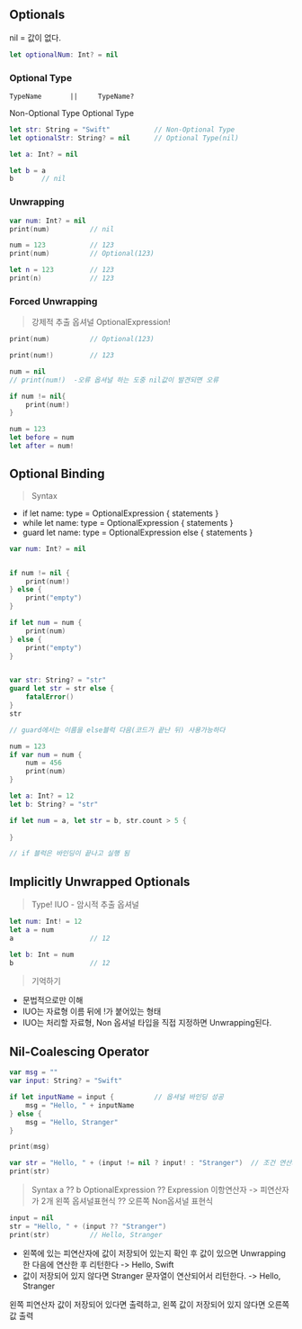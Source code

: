 ## Optionals
nil = 값이 없다.
```swift
let optionalNum: Int? = nil
```

### Optional Type
    TypeName       ||     TypeName?
Non-Optional Type      Optional Type

```swift
let str: String = "Swift"			// Non-Optional Type
let optionalStr: String? = nil		// Optional Type(nil)

let a: Int? = nil

let b = a
b		// nil
```

### Unwrapping
```swift
var num: Int? = nil
print(num)			// nil

num = 123			// 123
print(num)			// Optional(123)

let n = 123			// 123
print(n)			// 123
```

### Forced Unwrapping
> 강제적 추출 옵셔널
OptionalExpression!

```swift
print(num)			// Optional(123)

print(num!)			// 123

num = nil
// print(num!)  -오류 옵셔널 하는 도중 nil값이 발견되면 오류

if num != nil{
    print(num!)
}

num = 123
let before = num
let after = num!
```

## Optional Binding
> Syntax
- if let name: type = OptionalExpression {
	statements
}
- while let name: type = OptionalExpression {
	statements
}
- guard let name: type = OptionalExpression else {
	statements
}

```swift
var num: Int? = nil


if num != nil {
    print(num!)
} else {
    print("empty")
}

if let num = num {
    print(num)
} else {
    print("empty")
}


var str: String? = "str"
guard let str = str else {
    fatalError()
}
str

// guard에서는 이름을 else블럭 다음(코드가 끝난 뒤) 사용가능하다

num = 123
if var num = num {
    num = 456
    print(num)
}

let a: Int? = 12
let b: String? = "str"

if let num = a, let str = b, str.count > 5 {
    
}

// if 블럭은 바인딩이 끝나고 실행 됨
```

## Implicitly Unwrapped Optionals
> Type!
IUO - 암시적 추출 옵셔널

```swift
let num: Int! = 12
let a = num
a					// 12

let b: Int = num
b					// 12
```

> 기억하기
- 문법적으로만 이해
- IUO는 자료형 이름 뒤에 !가 붙어있는 형태
- IUO는 처리할 자료형, Non 옵셔널 타입을 직접 지정하면 Unwrapping된다.


## Nil-Coalescing Operator
```swift
var msg = ""
var input: String? = "Swift"

if let inputName = input {          // 옵셔널 바인딩 성공
    msg = "Hello, " + inputName
} else {
    msg = "Hello, Stranger"
}

print(msg)

var str = "Hello, " + (input != nil ? input! : "Stranger")  // 조건 연산자
print(str)
```

> Syntax
a ?? b
OptionalExpression ?? Expression
이항연산자 -> 피연산자가 2개
왼쪽 옵셔널표현식 ?? 오른쪽 Non옵셔널 표현식


```swift
input = nil
str = "Hello, " + (input ?? "Stranger")
print(str)			// Hello, Stranger
```
- 왼쪽에 있는 피연산자에 값이 저장되어 있는지 확인 후 값이 있으면 Unwrapping 한 다음에 연산한 후 리턴한다
 -> Hello, Swift
- 값이 저장되어 있지 않다면 Stranger 문자열이 연산되어서 리턴한다.
 -> Hello, Stranger

왼쪽 피연산자 값이 저장되어 있다면 출력하고, 왼쪽 값이 저장되어 있지 않다면 오른쪽 값 출력










